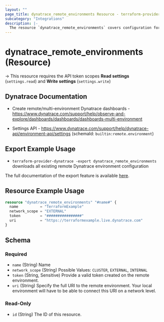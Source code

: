 ```yaml
---
layout: ""
page_title: dynatrace_remote_environments Resource - terraform-provider-dynatrace"
subcategory: "Integrations"
description: |-
  The resource `dynatrace_remote_environments` covers configuration for remote Dynatrace environments
---
```


# dynatrace_remote_environments (Resource)

-> This resource requires the API token scopes **Read settings** (`settings.read`) and **Write settings** (`settings.write`)

## Dynatrace Documentation

- Create remote/multi-environment Dynatrace dashboards - https://www.dynatrace.com/support/help/observe-and-explore/dashboards/dashboards/dashboards-multi-environment

- Settings API - https://www.dynatrace.com/support/help/dynatrace-api/environment-api/settings (schemaId: `builtin:remote.environment`)

## Export Example Usage

- `terraform-provider-dynatrace -export dynatrace_remote_environments` downloads all existing remote Dynatrace environment configuration

The full documentation of the export feature is available [here](https://registry.terraform.io/providers/dynatrace-oss/dynatrace/latest/docs/guides/export-v2).

## Resource Example Usage

```terraform
resource "dynatrace_remote_environments" "#name#" {
  name          = "TerraformExample"
  network_scope = "EXTERNAL"
  token         = "################"
  uri           = "https://terraformexample.live.dynatrace.com"
}
```

<!-- schema generated by tfplugindocs -->
## Schema

### Required

- `name` (String) Name
- `network_scope` (String) Possible Values: `CLUSTER`, `EXTERNAL`, `INTERNAL`
- `token` (String, Sensitive) Provide a valid token created on the remote environment.
- `uri` (String) Specify the full URI to the remote environment. Your local environment will have to be able to connect this URI on a network level.

### Read-Only

- `id` (String) The ID of this resource.
 